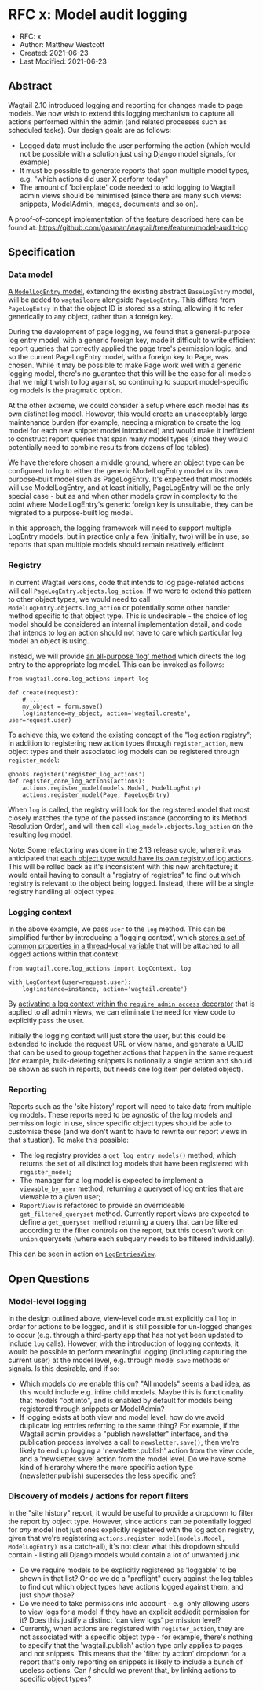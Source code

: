 # RFC x: Model audit logging

* RFC: x
* Author: Matthew Westcott
* Created: 2021-06-23
* Last Modified: 2021-06-23

## Abstract

Wagtail 2.10 introduced logging and reporting for changes made to page models. We now wish to extend this logging mechanism to capture all actions performed within the admin (and related processes such as scheduled tasks). Our design goals are as follows:

* Logged data must include the user performing the action (which would not be possible with a solution just using Django model signals, for example)
* It must be possible to generate reports that span multiple model types, e.g. "which actions did user X perform today"
* The amount of 'boilerplate' code needed to add logging to Wagtail admin views should be minimised (since there are many such views: snippets, ModelAdmin, images, documents and so on).

A proof-of-concept implementation of the feature described here can be found at: https://github.com/gasman/wagtail/tree/feature/model-audit-log

## Specification

### Data model

[A `ModelLogEntry` model](https://github.com/gasman/wagtail/blob/3f27f38be51eab5c421c05bdfb5ede77bb9e2ecc/wagtail/core/models/audit_log.py#L194-L210), extending the existing abstract `BaseLogEntry` model, will be added to `wagtailcore` alongside `PageLogEntry`. This differs from `PageLogEntry` in that the object ID is stored as a string, allowing it to refer generically to any object, rather than a foreign key.

During the development of page logging, we found that a general-purpose log entry model, with a generic foreign key, made it difficult to write efficient report queries that correctly applied the page tree's permission logic, and so the current PageLogEntry model, with a foreign key to Page, was chosen. While it may be possible to make Page work well with a generic logging model, there's no guarantee that this will be the case for all models that we might wish to log against, so continuing to support model-specific log models is the pragmatic option.

At the other extreme, we could consider a setup where each model has its own distinct log model. However, this would create an unacceptably large maintenance burden (for example, needing a migration to create the log model for each new snippet model introduced) and would make it inefficient to construct report queries that span many model types (since they would potentially need to combine results from dozens of log tables).

We have therefore chosen a middle ground, where an object type can be configured to log to either the generic ModelLogEntry model or its own purpose-built model such as PageLogEntry. It's expected that most models will use ModelLogEntry, and at least initially, PageLogEntry will be the only special case - but as and when other models grow in complexity to the point where ModelLogEntry's generic foreign key is unsuitable, they can be migrated to a purpose-built log model.

In this approach, the logging framework will need to support multiple LogEntry models, but in practice only a few (initially, two) will be in use, so reports that span multiple models should remain relatively efficient.


### Registry

In current Wagtail versions, code that intends to log page-related actions will call `PageLogEntry.objects.log_action`. If we were to extend this pattern to other object types, we would need to call `ModelLogEntry.objects.log_action` or potentially some other handler method specific to that object type. This is undesirable - the choice of log model should be considered an internal implementation detail, and code that intends to log an action should not have to care which particular log model an object is using.

Instead, we will provide [an all-purpose 'log' method](https://github.com/gasman/wagtail/blob/3f27f38be51eab5c421c05bdfb5ede77bb9e2ecc/wagtail/core/log_actions.py#L158-L159) which directs the log entry to the appropriate log model. This can be invoked as follows:

    from wagtail.core.log_actions import log

    def create(request):
        # ...
        my_object = form.save()
        log(instance=my_object, action='wagtail.create', user=request.user)

To achieve this, we extend the existing concept of the "log action registry"; in addition to registering new action types through `register_action`, new object types and their associated log models can be registered through `register_model`:

    @hooks.register('register_log_actions')
    def register_core_log_actions(actions):
        actions.register_model(models.Model, ModelLogEntry)
        actions.register_model(Page, PageLogEntry)

When `log` is called, the registry will look for the registered model that most closely matches the type of the passed instance (according to its Method Resolution Order), and will then call `<log_model>.objects.log_action` on the resulting log model.

Note: Some refactoring was done in the 2.13 release cycle, where it was anticipated that [each object type would have its own registry of log actions](https://github.com/wagtail/wagtail/commit/f2f6167f5d0516a41d33ad73433f469b93dc77b5). This will be rolled back as it's inconsistent with this new architecture; it would entail having to consult a "registry of registries" to find out which registry is relevant to the object being logged. Instead, there will be a single registry handling all object types.


### Logging context

In the above example, we pass `user` to the `log` method. This can be simplified further by introducing a 'logging context', which [stores a set of common properties in a thread-local variable](https://github.com/gasman/wagtail/blob/3f27f38be51eab5c421c05bdfb5ede77bb9e2ecc/wagtail/core/log_actions.py#L8-L43) that will be attached to all logged actions within that context:

    from wagtail.core.log_actions import LogContext, log

    with LogContext(user=request.user):
        log(instance=instance, action='wagtail.create')

By [activating a log context within the `require_admin_access` decorator](https://github.com/gasman/wagtail/blob/3f27f38be51eab5c421c05bdfb5ede77bb9e2ecc/wagtail/admin/auth.py#L171) that is applied to all admin views, we can eliminate the need for view code to explicitly pass the user.

Initially the logging context will just store the user, but this could be extended to include the request URL or view name, and generate a UUID that can be used to group together actions that happen in the same request (for example, bulk-deleting snippets is notionally a single action and should be shown as such in reports, but needs one log item per deleted object).


### Reporting

Reports such as the 'site history' report will need to take data from multiple log models. These reports need to be agnostic of the log models and permission logic in use, since specific object types should be able to customise these (and we don't want to have to rewrite our report views in that situation). To make this possible:

* The log registry provides a `get_log_entry_models()` method, which returns the set of all distinct log models that have been registered with `register_model`;
* The manager for a log model is expected to implement a `viewable_by_user` method, returning a queryset of log entries that are viewable to a given user;
* `ReportView` is refactored to provide an overrideable `get_filtered_queryset` method. Currently report views are expected to define a `get_queryset` method returning a query that can be filtered according to the filter controls on the report, but this doesn't work on `union` querysets (where each subquery needs to be filtered individually).

This can be seen in action on [`LogEntriesView`](https://github.com/gasman/wagtail/blob/3f27f38be51eab5c421c05bdfb5ede77bb9e2ecc/wagtail/admin/views/reports/audit_logging.py#L75-L91).


## Open Questions

### Model-level logging

In the design outlined above, view-level code must explicitly call `log` in order for actions to be logged, and it is still possible for un-logged changes to occur (e.g. through a third-party app that has not yet been updated to include `log` calls). However, with the introduction of logging contexts, it would be possible to perform meaningful logging (including capturing the current user) at the model level, e.g. through model `save` methods or signals. Is this desirable, and if so:

* Which models do we enable this on? "All models" seems a bad idea, as this would include e.g. inline child models. Maybe this is functionality that models "opt into", and is enabled by default for models being registered through snippets or ModelAdmin?
* If logging exists at both view and model level, how do we avoid duplicate log entries referring to the same thing? For example, if the Wagtail admin provides a "publish newsletter" interface, and the publication process involves a call to `newsletter.save()`, then we're likely to end up logging a 'newsletter.publish' action from the view code, and a 'newsletter.save' action from the model level. Do we have some kind of hierarchy where the more specific action type (newsletter.publish) supersedes the less specific one?

### Discovery of models / actions for report filters

In the "site history" report, it would be useful to provide a dropdown to filter the report by object type. However, since actions can be potentially logged for _any_ model (not just ones explicitly registered with the log action registry, given that we're registering `actions.register_model(models.Model, ModelLogEntry)` as a catch-all), it's not clear what this dropdown should contain - listing all Django models would contain a lot of unwanted junk.

* Do we require models to be explicitly registered as 'loggable' to be shown in that list? Or do we do a "preflight" query against the log tables to find out which object types have actions logged against them, and just show those?
* Do we need to take permissions into account - e.g. only allowing users to view logs for a model if they have an explicit add/edit permission for it? Does this justify a distinct 'can view logs' permission level?
* Currently, when actions are registered with `register_action`, they are not associated with a specific object type - for example, there's nothing to specify that the 'wagtail.publish' action type only applies to pages and not snippets. This means that the 'filter by action' dropdown for a report that's only reporting on snippets is likely to include a bunch of useless actions. Can / should we prevent that, by linking actions to specific object types?
